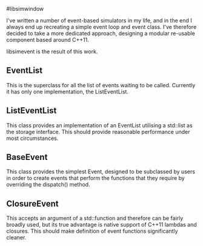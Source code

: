#libsimwindow

I've written a number of event-based simulators in my life, and in the end I always end up recreating a simple event loop and event class. I've therefore decided to take a more dedicated approach, designing a modular re-usable component based around C++11.

libsimevent is the result of this work.  

EventList
-----
This is the superclass for all the list of events waiting to be called. Currently it has only one implementation, the ListEventList.

ListEventList
-----
This class provides an implementation of an EventList utilising a std::list as the storage interface. This should provide reasonable performance under most circumstances. 

BaseEvent
-----
This class provides the simplest Event, designed to be subclassed by users in order to create events that perform the functions that they require by overriding the dispatch() method. 

ClosureEvent
-----
This accepts an argument of a std::function and therefore can be fairly broadly used, but its true advantage is native support of C++11 lambdas and closures. This should make definition of event functions significantly cleaner. 
